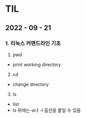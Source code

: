 # TIL

## 2022 - 09 - 21

### 1. 리눅스 커맨드라인 기초

1. pwd
- print working directory

2. cd
- change directory

3. ls
- list
 - ls 뒤에는-a나 -l 옵션을 붙일 수 있음
